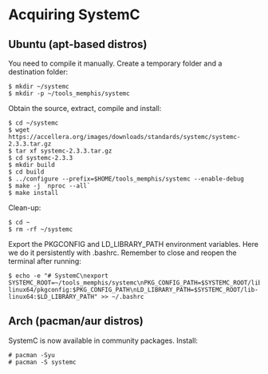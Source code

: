 # Acquiring SystemC

## Ubuntu (apt-based distros)

You need to compile it manually. Create a temporary folder and a destination folder:
```console
$ mkdir ~/systemc
$ mkdir -p ~/tools_memphis/systemc
```

Obtain the source, extract, compile and install:
```console
$ cd ~/systemc
$ wget https://accellera.org/images/downloads/standards/systemc/systemc-2.3.3.tar.gz
$ tar xf systemc-2.3.3.tar.gz
$ cd systemc-2.3.3
$ mkdir build
$ cd build
$ ../configure --prefix=$HOME/tools_memphis/systemc --enable-debug
$ make -j `nproc --all`
$ make install
```

Clean-up:
```console
$ cd ~
$ rm -rf ~/systemc
```

Export the PKGCONFIG and LD_LIBRARY_PATH environment variables. Here we do it persistently with .bashrc. Remember to close and reopen the terminal after running: 
```console
$ echo -e "# SystemC\nexport SYSTEMC_ROOT=~/tools_memphis/systemc\nPKG_CONFIG_PATH=$SYSTEMC_ROOT/lib-linux64/pkgconfig:$PKG_CONFIG_PATH\nLD_LIBRARY_PATH=$SYSTEMC_ROOT/lib-linux64:$LD_LIBRARY_PATH" >> ~/.bashrc
```

## Arch (pacman/aur distros)

SystemC is now available in community packages.
Install:

```console
# pacman -Syu
# pacman -S systemc
```
